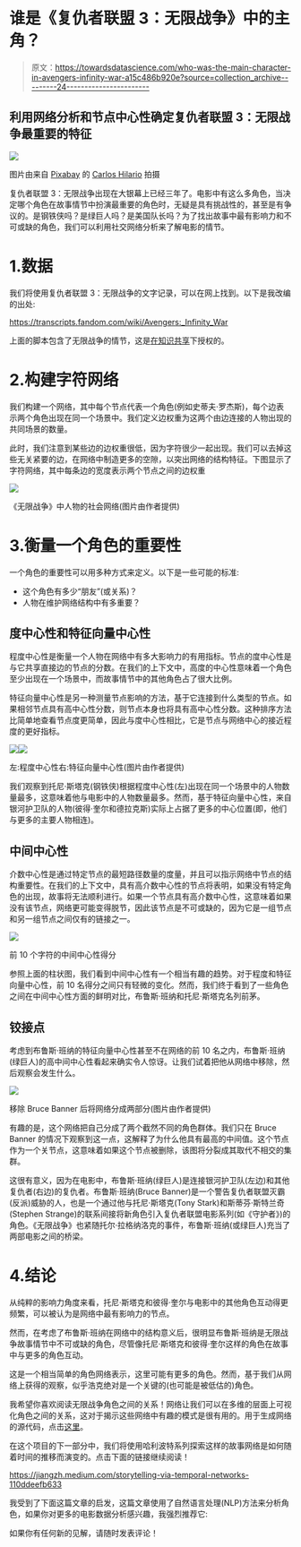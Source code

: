 # 谁是《复仇者联盟 3：无限战争》中的主角？

> 原文：<https://towardsdatascience.com/who-was-the-main-character-in-avengers-infinity-war-a15c486b920e?source=collection_archive---------24----------------------->

## 利用网络分析和节点中心性确定复仇者联盟 3：无限战争最重要的特征

![](img/bca5e70240e1f874e79b9d15faee5f5f.png)

图片由来自 [Pixabay](https://pixabay.com/?utm_source=link-attribution&utm_medium=referral&utm_campaign=image&utm_content=6074197) 的 [Carlos Hilario](https://pixabay.com/users/hilariophotography-14115/?utm_source=link-attribution&utm_medium=referral&utm_campaign=image&utm_content=6074197) 拍摄

复仇者联盟 3：无限战争出现在大银幕上已经三年了。电影中有这么多角色，当决定哪个角色在故事情节中扮演最重要的角色时，无疑是具有挑战性的，甚至是有争议的。是钢铁侠吗？是绿巨人吗？是美国队长吗？为了找出故事中最有影响力和不可或缺的角色，我们可以利用社交网络分析来了解电影的情节。

# 1.数据

我们将使用复仇者联盟 3：无限战争的文字记录，可以在网上找到。以下是我改编的出处:

<https://transcripts.fandom.com/wiki/Avengers:_Infinity_War>  

上面的脚本包含了无限战争的情节，这是[在知识共享](https://www.fandom.com/licensing)下授权的。

# 2.构建字符网络

我们构建一个网络，其中每个节点代表一个角色(例如史蒂夫·罗杰斯)，每个边表示两个角色出现在同一个场景中。我们定义边权重为这两个由边连接的人物出现的共同场景的数量。

此时，我们注意到某些边的边权重很低，因为字符很少一起出现。我们可以去掉这些无关紧要的边，在网络中制造更多的空隙，以突出网络的结构特征。下图显示了字符网络，其中每条边的宽度表示两个节点之间的边权重

![](img/1954373b3015a34912454d575fe0f4e9.png)

《无限战争》中人物的社会网络(图片由作者提供)

# 3.衡量一个角色的重要性

一个角色的重要性可以用多种方式来定义。以下是一些可能的标准:

*   这个角色有多少“朋友”(或关系)？
*   人物在维护网络结构中有多重要？

## 度中心性和特征向量中心性

程度中心性是衡量一个人物在网络中有多大影响力的有用指标。节点的度中心性是与它共享直接边的节点的分数。在我们的上下文中，高度的中心性意味着一个角色至少出现在一个场景中，而故事情节中的其他角色占了很大比例。

特征向量中心性是另一种测量节点影响的方法，基于它连接到什么类型的节点。如果相邻节点具有高中心性分数，则节点本身也将具有高中心性分数。这种排序方法比简单地查看节点度更简单，因此与度中心性相比，它是节点与网络中心的接近程度的更好指标。

![](img/1586cfcb60e522f7e98d797bc0190253.png)![](img/0e1abcb332b6154b05acf81656350180.png)

左:程度中心性右:特征向量中心性(图片由作者提供)

我们观察到托尼·斯塔克(钢铁侠)根据程度中心性(左)出现在同一个场景中的人物数量最多，这意味着他与电影中的人物数量最多。然而，基于特征向量中心性，来自银河护卫队的人物(彼得·奎尔和德拉克斯)实际上占据了更多的中心位置(即，他们与更多的主要人物相连)。

## 中间中心性

介数中心性是通过特定节点的最短路径数量的度量，并且可以指示网络中节点的结构重要性。在我们的上下文中，具有高介数中心性的节点将表明，如果没有特定角色的出现，故事将无法顺利进行。如果一个节点具有高介数中心性，这意味着如果没有该节点，网络更可能变得脱节，因此该节点是不可或缺的，因为它是一组节点和另一组节点之间仅有的链接之一。

![](img/14a9dc2fa0d8bf3c1524098585077de0.png)

前 10 个字符的中间中心性得分

参照上面的柱状图，我们看到中间中心性有一个相当有趣的趋势。对于程度和特征向量中心性，前 10 名得分之间只有轻微的变化。然而，我们终于看到了一些角色之间在中间中心性方面的鲜明对比，布鲁斯·班纳和托尼·斯塔克名列前茅。

## 铰接点

考虑到布鲁斯·班纳的特征向量中心性甚至不在网络的前 10 名之内，布鲁斯·班纳(绿巨人)的高中间中心性看起来确实令人惊讶。让我们试着把他从网络中移除，然后观察会发生什么。

![](img/cbc03aea78299812f483b72ec393d50c.png)

移除 Bruce Banner 后将网络分成两部分(图片由作者提供)

有趣的是，这个网络把自己分成了两个截然不同的角色群体。我们只在 Bruce Banner 的情况下观察到这一点，这解释了为什么他具有最高的中间值。这个节点作为一个关节点，这意味着如果这个节点被删除，该图将分裂成其取代不相交的集群。

这很有意义，因为在电影中，布鲁斯·班纳(绿巨人)是连接银河护卫队(左边)和其他复仇者(右边)的复仇者。布鲁斯·班纳(Bruce Banner)是一个警告复仇者联盟灭霸(反派)威胁的人，也是一个通过他与托尼·斯塔克(Tony Stark)和斯蒂芬·斯特兰奇(Stephen Strange)的联系间接将新角色引入复仇者联盟电影系列(如《守护者》)的角色。《无限战争》也紧随托尔·拉格纳洛克的事件，布鲁斯·班纳(或绿巨人)充当了两部电影之间的桥梁。

# 4.结论

从纯粹的影响力角度来看，托尼·斯塔克和彼得·奎尔与电影中的其他角色互动得更频繁，可以被认为是网络中最有影响力的节点。

然而，在考虑了布鲁斯·班纳在网络中的结构意义后，很明显布鲁斯·班纳是无限战争故事情节中不可或缺的角色，尽管像托尼·斯塔克和彼得·奎尔这样的角色在故事中与更多的角色互动。

这是一个相当简单的角色网络表示，这里可能有更多的角色。然而，基于我们从网络上获得的观察，似乎浩克绝对是一个关键的(也可能是被低估的)角色。

我希望你喜欢阅读无限战争角色之间的关系！网络让我们可以在多维的层面上可视化角色之间的关系，这对于揭示这些网络中有趣的模式是很有用的。用于生成网络的源代码，点击[这里](https://github.com/jzh001/medium/tree/main/infinity_war)。

在这个项目的下一部分中，我们将使用哈利波特系列探索这样的故事网络是如何随着时间的推移而演变的。点击下面的链接继续阅读！

<https://jiangzh.medium.com/storytelling-via-temporal-networks-110ddeefb633>  

我受到了下面这篇文章的启发，这篇文章使用了自然语言处理(NLP)方法来分析角色，如果你对更多的电影数据分析感兴趣，我强烈推荐它:

</reliving-avengers-infinity-war-with-spacy-and-natural-language-processing-2abcb48e4ba1>  

如果你有任何新的见解，请随时发表评论！